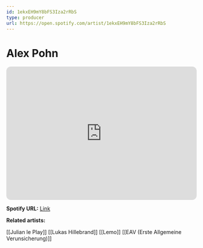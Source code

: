 ```yaml
---
id: 1ekxEH9mY8bFS3Iza2rRbS
type: producer
url: https://open.spotify.com/artist/1ekxEH9mY8bFS3Iza2rRbS
---
```

# Alex Pohn

<iframe style="border-radius:12px" src="https://open.spotify.com/embed/artist/1ekxEH9mY8bFS3Iza2rRbS" width="100%" height="352" frameBorder="0" allowfullscreen="" allow="autoplay; clipboard-write; encrypted-media; fullscreen; picture-in-picture" loading="lazy"></iframe>

**Spotify URL:** [Link](https://open.spotify.com/artist/1ekxEH9mY8bFS3Iza2rRbS)

**Related artists:**

[[Julian le Play]]
[[Lukas Hillebrand]]
[[Lemo]]
[[EAV (Erste Allgemeine Verunsicherung)]]
